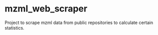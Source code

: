 # mzml_web_scraper
Project to scrape mzml data from public repositories to calculate certain statistics.
